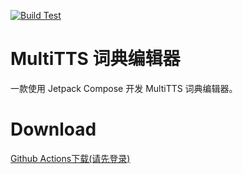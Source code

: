 [![Build Test](https://github.com/jing332/TtsDictEditor/actions/workflows/build.yaml/badge.svg)](https://github.com/jing332/TtsDictEditor/actions/workflows/build.yaml)
# MultiTTS 词典编辑器
一款使用 Jetpack Compose 开发 MultiTTS 词典编辑器。

# Download
[Github Actions下载(请先登录)](https://github.com/jing332/TtsDictEditor/actions)